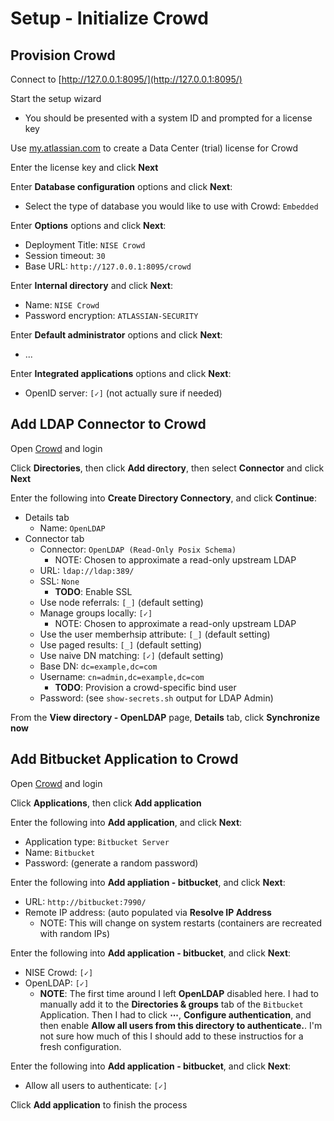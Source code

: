 # Setup - Initialize Crowd

## Provision Crowd

Connect to [http://127.0.0.1:8095/](http://127.0.0.1:8095/)

Start the setup wizard

* You should be presented with a system ID and prompted for a license key

Use [my.atlassian.com](https://my.atlassian.com/) to create a Data Center (trial) license for Crowd

Enter the license key and click **Next**

Enter **Database configuration** options and click **Next**:

* Select the type of database you would like to use with Crowd: `Embedded`

Enter **Options** options and click **Next**:

* Deployment Title: `NISE Crowd`
* Session timeout: `30`
* Base URL: `http://127.0.0.1:8095/crowd`

Enter **Internal directory** and click **Next**:

* Name: `NISE Crowd`
* Password encryption: `ATLASSIAN-SECURITY`

Enter **Default administrator** options and click **Next**:

* ...

Enter **Integrated applications** options and click **Next**:

* OpenID server: `[✓]` (not actually sure if needed)

## Add LDAP Connector to Crowd

Open [Crowd](http://127.0.0.1:8095/) and login

Click **Directories**, then click **Add directory**, then select **Connector** and click **Next**

Enter the following into **Create Directory Connectory**, and click **Continue**:

* Details tab
    * Name: `OpenLDAP`
* Connector tab
    * Connector: `OpenLDAP (Read-Only Posix Schema)`
        * NOTE: Chosen to approximate a read-only upstream LDAP
    * URL: `ldap://ldap:389/`
    * SSL: `None`
        * **TODO**: Enable SSL
    * Use node referrals: `[_]` (default setting)
    * Manage groups locally: `[✓]`
        * NOTE: Chosen to approximate a read-only upstream LDAP
    * Use the user memberhsip attribute: `[_]` (default setting)
    * Use paged results: `[_]` (default setting)
    * Use naive DN matching: `[✓]` (default setting)
    * Base DN: `dc=example,dc=com`
    * Username: `cn=admin,dc=example,dc=com`
        * **TODO**: Provision a crowd-specific bind user
    * Password: (see `show-secrets.sh` output for LDAP Admin)

From the **View directory - OpenLDAP** page, **Details** tab, click **Synchronize now**

## Add Bitbucket Application to Crowd

Open [Crowd](http://127.0.0.1:8095/) and login

Click **Applications**, then click **Add application**

Enter the following into **Add application**, and click **Next**:

* Application type: `Bitbucket Server`
* Name: `Bitbucket`
* Password: (generate a random password)

Enter the following into **Add appliation - bitbucket**, and click **Next**:

* URL: `http://bitbucket:7990/`
* Remote IP address: (auto populated via **Resolve IP Address**
    * NOTE: This will change on system restarts (containers are recreated with random IPs)

Enter the following into **Add application - bitbucket**, and click **Next**:

* NISE Crowd: `[✓]`
* OpenLDAP: `[✓]`
    * **NOTE**: The first time around I left **OpenLDAP** disabled here.
      I had to manually add it to the **Directories & groups** tab of the `Bitbucket` Application.
      Then I had to click **⋯**, **Configure authentication**, and then enable **Allow all users from this directory to authenticate.**.
      I'm not sure how much of this I should add to these instructios for a fresh configuration.

Enter the following into **Add application - bitbucket**, and click **Next**:

* Allow all users to authenticate: `[✓]`

Click **Add application** to finish the process
